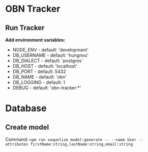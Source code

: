 # OBN Tracker
## Run Tracker
__Add environment variables:__
- NODE_ENV - default: 'development'
- DB_USERNAME - default: 'hungnvu'
- DB_DIALECT - default: 'postgres'
- DB_HOST - default: 'localhost'
- DB_PORT - default: 5432
- DB_NAME - default: 'obn'
- DB_LOGGING - default: 1
- DEBUG - default: 'obn-tracker:*'


# Database
## Create model
Command: `npm run sequelize model:generate -- --name User --attributes firstName:string,lastName:string,email:string`
